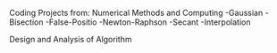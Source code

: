 Coding Projects from:
Numerical Methods and Computing
-Gaussian
-Bisection
-False-Positio
-Newton-Raphson
-Secant
-Interpolation


Design and Analysis of Algorithm
